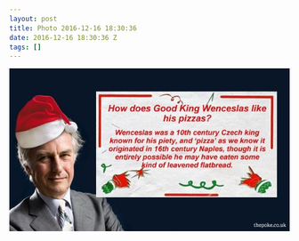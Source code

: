 ```yaml
---
layout: post
title: Photo 2016-12-16 18:30:36
date: 2016-12-16 18:30:36 Z
tags: []
---
```

![](/media/2016/12/154555414890.jpg)
